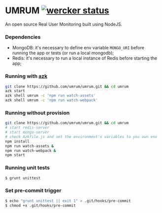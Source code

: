 # UMRUM [![wercker status](https://app.wercker.com/status/6352eaeefa758f4d3b98d6de80d8e82c/s/master "wercker status")](https://app.wercker.com/project/bykey/6352eaeefa758f4d3b98d6de80d8e82c)
An open source Real User Monitoring built using NodeJS.

### Dependencies
- MongoDB: it's necessary to define env variable `MONGO_URI` before running the app or tests (or run a local mongodb);
- Redis: it's necessary to run a local instance of Redis before starting the app;


### Running with [azk](https://github.com/azukiapp/azk)

```bash
git clone https://github.com/umrum/umrum.git && cd umrum
azk start
azk shell umrum -c 'npm run watch-assets'
azk shell umrum -c 'npm run watch-webpack'
```


### Running without provision

```bash
git clone https://github.com/umrum/umrum.git && cd umrum
# start redis-server
# start mongo-server
# check Azkfile.js and set the environment's variables to you own env
npm install
npm run watch-assets &
npm run watch-webpack &
npm start
```


### Running unit tests

```bash
$ grunt unittest
```


### Set pre-commit trigger

```bash
$ echo "grunt unittest || exit 1" > .git/hooks/pre-commit
$ chmod +x .git/hooks/pre-commit
```
